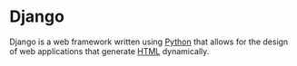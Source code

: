 # Django

Django is a web framework written using [Python](Python) that allows for the design of web applications that generate [HTML](/wiki/HTML) dynamically.